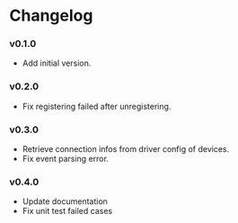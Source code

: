 # Changelog

### v0.1.0
* Add initial version.

### v0.2.0
* Fix registering failed after unregistering.

### v0.3.0
* Retrieve connection infos from driver config of devices.
* Fix event parsing error.

### v0.4.0
* Update documentation
* Fix unit test failed cases
